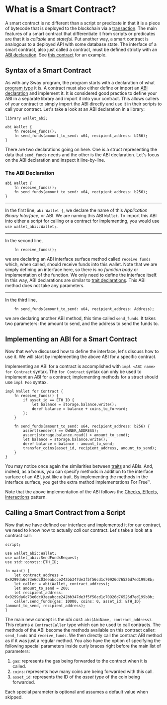 # What is a Smart Contract?

A smart contract is no different than a script or predicate in that it is a piece of bytecode that is deployed to the blockchain via a [transaction](https://github.com/FuelLabs/fuel-specs/blob/master/specs/protocol/tx_format.md). The main features of a smart contract that differentiate it from scripts or predicates are that it is _callable_ and _stateful_. Put another way, a smart contract is analogous to a deployed API with some database state. The interface of a smart contract, also just called a contract, must be defined strictly with an [ABI declaration](#abi-declarations). See [this contract](../examples/subcurrency.md) for an example.

## Syntax of a Smart Contract

As with any Sway program, the program starts with a declaration of what [program type](./program_types.md) it is. A contract must also either define or import an [ABI declaration](#abi-declarations) and implement it. It is considered good practice to define your ABI in a separate library and import it into your contract. This allows callers of your contract to simply import the ABI directly and use it in their scripts to call your contract. Let's take a look at an ABI declaration in a library:

```sway
library wallet_abi;

abi Wallet {
    fn receive_funds();
    fn send_funds(amount_to_send: u64, recipient_address: b256);
}
```

There are two declarations going on here. One is a struct representing the data that `send_funds` needs and the other is the ABI declaration. Let's focus on the ABI declaration and inspect it line-by-line.

### The ABI Declaration

```sway
abi Wallet {
    fn receive_funds();
    fn send_funds(amount_to_send: u64, recipient_address: b256);
}
```

---

In the first line, `abi Wallet {`, we declare the name of this _Application Binary Interface_, or ABI. We are naming this ABI `Wallet`. To import this ABI into either a script for calling or a contract for implementing, you would use `use wallet_abi::Wallet;`.

---

In the second line,

```sway
    fn receive_funds();
```

we are declaring an ABI interface surface method called `receive funds` which, when called, should receive funds into this wallet. Note that we are simply defining an interface here, so there is no _function body_ or implementation of the function. We only need to define the interface itself. In this way, ABI declarations are similar to [trait declarations](../advanced/traits.md). This ABI method does not take any parameters.

---

In the third line,

```sway
    fn send_funds(amount_to_send: u64, recipient_address: Address);
```

we are declaring another ABI method, this time called `send_funds`. It takes two parameters: the amount to send, and the address to send the funds to.

## Implementing an ABI for a Smart Contract

Now that we've discussed how to define the interface, let's discuss how to use it. We will start by implementing the above ABI for a specific contract.

Implementing an ABI for a contract is accomplished with `impl <ABI name> for Contract` syntax. The `for Contract` syntax can only be used to implement an ABI for a contract; implementing methods for a struct should use `impl Foo` syntax.

```sway
impl Wallet for Contract {
    fn receive_funds() {
        if asset_id == ETH_ID {
            let balance = storage.balance.write();
            deref balance = balance + coins_to_forward;
        };
    }

    fn send_funds(amount_to_send: u64, recipient_address: b256) {
        assert(sender() == OWNER_ADDRESS);
        assert(storage.balance.read() > amount_to_send);
        let balance = storage.balance.write();
        deref balance = balance - amount_to_send;
        transfer_coins(asset_id, recipient_address, amount_to_send);
    }
}
```

You may notice once again the similarities between [traits](../advanced/traits.md) and ABIs. And, indeed, as a bonus, you can specify methods in addition to the interface surface of an ABI, just like a trait. By implementing the methods in the interface surface, you get the extra method implementations For Free™.

Note that the above implementation of the ABI follows the [Checks, Effects, Interactions](https://docs.soliditylang.org/en/v0.6.11/security-considerations.html#re-entrancy) pattern.

## Calling a Smart Contract from a Script

Now that we have defined our interface and implemented it for our contract, we need to know how to actually _call_ our contract. Let's take a look at a contract call:

```sway
script;

use wallet_abi::Wallet;
use wallet_abi::SendFundsRequest;
use std::consts::ETH_ID;

fn main() {
    let contract_address = 0x9299da6c73e6dc03eeabcce242bb347de3f5f56cd1c70926d76526d7ed199b8b;
    let caller = abi(Wallet, contract_address);
    let amount_to_send = 200;
    let recipient_address: 0x9299da6c73e6dc03eeabcce242bb347de3f5f56cd1c70926d76526d7ed199b8b;
    caller.send_funds{gas: 10000, coins: 0, asset_id: ETH_ID}(amount_to_send, recipient_address);
}
```

The main new concept is the _abi cast_: `abi(AbiName, contract_address)`. This returns a `ContractCaller` type which can be used to call contracts. The methods of the ABI become the methods available on this contract caller: `send_funds` and `receive_funds`. We then directly call the contract ABI method as if it was just a regular method. You also have the option of specifying the following special parameters inside curly braces right before the main list of parameters:

1. `gas`: represents the gas being forwarded to the contract when it is called.
2. `coins`: represents how many coins are being forwarded with this call.
3. `asset_id`: represents the ID of the _asset type_ of the coin being forwarded.

Each special parameter is optional and assumes a default value when skipped.
